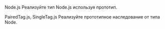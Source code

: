 Node.js
Реализуйте тип Node.js используя прототип.

PairedTag.js, SingleTag.js
Реализуйте прототипное наследование от типа Node.